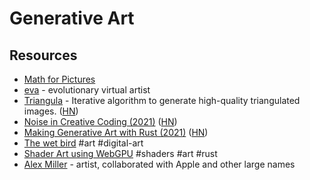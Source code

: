 # Generative Art

## Resources

- [Math for Pictures](https://macwright.com/2013/03/05/math-for-pictures.html)
- [eva](http://www.alexrehberg.com/eva/) - evolutionary virtual artist
- [Triangula](https://github.com/RH12503/Triangula) - Iterative algorithm to generate high-quality triangulated images. ([HN](https://news.ycombinator.com/item?id=26899066))
- [Noise in Creative Coding (2021)](https://varun.ca/noise/) ([HN](https://news.ycombinator.com/item?id=26904637))
- [Making Generative Art with Rust (2021)](https://blog.abor.dev/p/making-generative-art-with-rust) ([HN](https://news.ycombinator.com/item?id=27000436))
- [The wet bird](http://www.oyonale.com/image.php?code=464&mode=info&section=2000&lang=en&) #art #digital-art
- [Shader Art using WebGPU](https://github.com/pythops/shader-art-rs) #shaders #art #rust
- [Alex Miller](https://alex.miller.garden) - artist, collaborated with Apple and other large names
